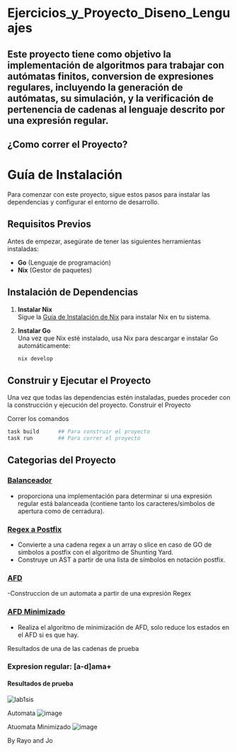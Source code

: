 # Ejercicios_y_Proyecto_Diseno_Lenguajes

## Este proyecto tiene como objetivo la implementación de algoritmos para trabajar con autómatas finitos, conversion de expresiones regulares, incluyendo la generación de autómatas, su simulación, y la verificación de pertenencia de cadenas al lenguaje descrito por una expresión regular.


## ¿Como correr el Proyecto?


# Guía de Instalación

Para comenzar con este proyecto, sigue estos pasos para instalar las dependencias y configurar el entorno de desarrollo.

## Requisitos Previos

Antes de empezar, asegúrate de tener las siguientes herramientas instaladas:

- **Go** (Lenguaje de programación)
- **Nix** (Gestor de paquetes)

## Instalación de Dependencias

1. **Instalar Nix**  
   Sigue la [Guía de Instalación de Nix](https://nixos.org/download.html) para instalar Nix en tu sistema.

2. **Instalar Go**  
   Una vez que Nix esté instalado, usa Nix para descargar e instalar Go automáticamente:
   
   ```bash
   nix develop
## Construir y Ejecutar el Proyecto

Una vez que todas las dependencias estén instaladas, puedes proceder con la construcción y ejecución del proyecto.
Construir el Proyecto

Correr los comandos
```bash
task build      ## Para construir el proyecto
task run        ## Para correr el proyecto
```
 


## Categorias del Proyecto
### [Balanceador](https://github.com/cmd-AJ/Ejercicios_y_Proyecto_Diseno_Lenguajes/tree/main/internal/balancer)
 - proporciona una implementación para determinar si una expresión regular está balanceada (contiene tanto los caracteres/simbolos de apertura como de cerradura).
### [Regex a Postfix](https://github.com/cmd-AJ/Ejercicios_y_Proyecto_Diseno_Lenguajes/tree/main/internal/Postfix)
- Convierte a una cadena regex a un array o slice en caso de GO de simbolos a postfix con el algoritmo de Shunting Yard.
- Construye un AST a partir de una lista de símbolos en notación postfix.
### [AFD](https://github.com/cmd-AJ/Ejercicios_y_Proyecto_Diseno_Lenguajes/tree/main/internal/dfa)
-Construccion de un automata a partir de una expresión Regex
### [AFD Minimizado](https://github.com/cmd-AJ/Ejercicios_y_Proyecto_Diseno_Lenguajes/tree/main/internal/Minimal)
- Realiza el algoritmo de minimización de AFD, solo reduce los estados en el AFD si es que hay.




Resultados de una de las cadenas de prueba 

### Expresion regular: [a-d]ama\+

#### Resultados de prueba
![lab1sis](https://github.com/user-attachments/assets/27a147bb-bba2-46a0-8139-727df509f482)

Automata
![image](https://github.com/user-attachments/assets/9c771fc0-dd82-4971-bb09-b4e8be93bd12)

Atuomata Minimizado
![image](https://github.com/user-attachments/assets/fea3d976-523a-4610-8f4b-a3b287eba79c)



By Rayo and Jo
